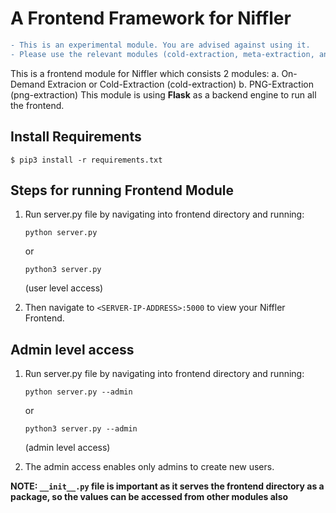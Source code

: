 # A Frontend Framework for Niffler

```diff
- This is an experimental module. You are advised against using it.
- Please use the relevant modules (cold-extraction, meta-extraction, and png-extraction) directly from their backend.

```

This is a frontend module for Niffler which consists 2 modules:
a. On-Demand Extracion or Cold-Extraction (cold-extraction)
b. PNG-Extraction (png-extraction)
This module is using **Flask** as a backend engine to run all the frontend.

## Install Requirements

```
$ pip3 install -r requirements.txt
```

## Steps for running Frontend Module

1. Run server.py file by navigating into frontend directory and running:

    ```
    python server.py
    ```

    or

    ```
    python3 server.py
    ```

    (user level access)

2. Then navigate to `<SERVER-IP-ADDRESS>:5000` to view your Niffler Frontend.

## Admin level access

1. Run server.py file by navigating into frontend directory and running:

    ```
    python server.py --admin
    ```

    or

    ```
    python3 server.py --admin
    ```

    (admin level access)

2. The admin access enables only admins to create new users.

**NOTE: `__init__.py` file is important as it serves the frontend directory as a package, so the values can be accessed from other modules also**
